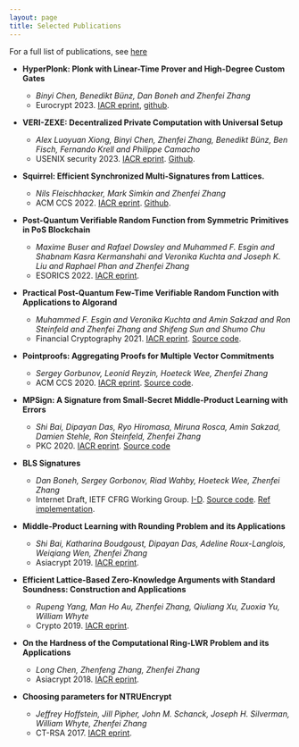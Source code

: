```yaml
---
layout: page
title: Selected Publications
---
```


For a full list of publications, see [here](https://zhenfeizhang.github.io/material/pub_full/)

* __HyperPlonk: Plonk with Linear-Time Prover and High-Degree Custom Gates__
  * _Binyi Chen, Benedikt Bünz, Dan Boneh and Zhenfei Zhang_
  * Eurocrypt 2023. [IACR eprint](https://eprint.iacr.org/2022/1355), [github](https://github.com/EspressoSystems/hyperplonk).

* __VERI-ZEXE: Decentralized Private Computation with Universal Setup__
  * _Alex Luoyuan Xiong, Binyi Chen, Zhenfei Zhang, Benedikt Bünz, Ben Fisch, Fernando Krell and Philippe Camacho_
  * USENIX security 2023. [IACR eprint](https://eprint.iacr.org/2022/802). [Github](https://github.com/EspressoSystems/veri-zexe).

* __Squirrel: Efficient Synchronized Multi-Signatures from Lattices.__
  * _Nils Fleischhacker, Mark Simkin and Zhenfei Zhang_
  * ACM CCS 2022. [IACR eprint](https://eprint.iacr.org/2022/694). [Github](https://github.com/zhenfeizhang/sync_multi_sig).

* __Post-Quantum Verifiable Random Function from Symmetric Primitives in PoS Blockchain__
  * _Maxime Buser and Rafael Dowsley and Muhammed F. Esgin and Shabnam Kasra Kermanshahi and Veronika Kuchta and Joseph K. Liu and Raphael Phan and Zhenfei Zhang_
  * ESORICS 2022. [IACR eprint](https://eprint.iacr.org/2021/302).

* __Practical Post-Quantum Few-Time Verifiable Random Function with Applications to Algorand__
  * _Muhammed F. Esgin and Veronika Kuchta and Amin Sakzad and Ron Steinfeld and Zhenfei Zhang and Shifeng Sun and Shumo Chu_
  * Financial Cryptography 2021. [IACR eprint](https://eprint.iacr.org/2020/1222). [Source code](https://github.com/zhenfeizhang/lb-vrf).

* __Pointproofs: Aggregating Proofs for Multiple Vector Commitments__
  * _Sergey Gorbunov, Leonid Reyzin, Hoeteck Wee, Zhenfei Zhang_
  * ACM CCS 2020. [IACR eprint](https://eprint.iacr.org/2020/419). [Source code](https://github.com/algorand/pointproofs).

* __MPSign: A Signature from Small-Secret Middle-Product Learning with Errors__
  * _Shi Bai, Dipayan Das, Ryo Hiromasa, Miruna Rosca, Amin Sakzad, Damien Stehle, Ron Steinfeld, Zhenfei Zhang_
  * PKC 2020. [IACR eprint](https://eprint.iacr.org/2020/198). [Source code](https://github.com/pqc-ntrust/middle-product-LWE-signature)

* __BLS Signatures__
  * _Dan Boneh, Sergey Gorbonov, Riad Wahby, Hoeteck Wee, Zhenfei Zhang_
  * Internet Draft, IETF CFRG Working Group. [I-D](https://tools.ietf.org/html/draft-irtf-cfrg-bls-signature-04). [Source code](https://github.com/cfrg/draft-irtf-cfrg-bls-signature). [Ref implementation](https://github.com/algorand/bls_sigs_ref).

* __Middle-Product Learning with Rounding Problem and its Applications__
  * _Shi Bai, Katharina Boudgoust, Dipayan Das, Adeline Roux-Langlois, Weiqiang Wen, Zhenfei Zhang_
  * Asiacrypt 2019. [IACR eprint](https://eprint.iacr.org/2019/1001).

* __Efficient Lattice-Based Zero-Knowledge Arguments with Standard Soundness: Construction and Applications__
  * _Rupeng Yang, Man Ho Au, Zhenfei Zhang, Qiuliang Xu, Zuoxia Yu, William Whyte_
  * Crypto 2019.   [IACR eprint](https://eprint.iacr.org/2019/747).

* __On the Hardness of the Computational Ring-LWR Problem and its Applications__
  * _Long Chen, Zhenfeng Zhang, Zhenfei Zhang_
  * Asiacrypt 2018. [IACR eprint](https://eprint.iacr.org/2018/536).

* __Choosing parameters for NTRUEncrypt__
  * _Jeffrey Hoffstein, Jill Pipher, John M. Schanck, Joseph H. Silverman, William Whyte, Zhenfei Zhang_
  * CT-RSA 2017. [IACR eprint](https://eprint.iacr.org/2015/708).